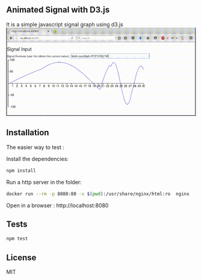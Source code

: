 ## Animated Signal with D3.js

It is a simple javascript signal graph using d3.js
![Screenshoot of the application](https://github.com/troncador/animatedSignalD3js/raw/master/screenshoot.gif "Screenshoot of the application")



## Installation

The easier way to test :

Install the dependencies:
```bash
npm install
```

Run a http server in the folder:
```bash
docker run --rm -p 8080:80 -v $(pwd):/usr/share/nginx/html:ro  nginx
```

Open in a browser : http://localhost:8080

## Tests
```bash
npm test
```

## License

MIT
